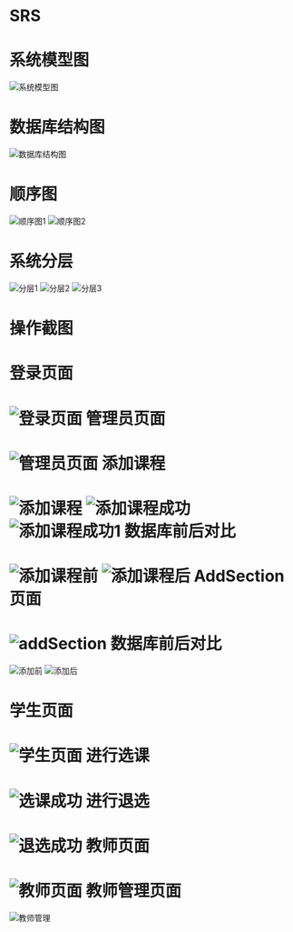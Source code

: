 ﻿# SRS
系统模型图
=======
>
![系统模型图](/images/系统模型图.png)

数据库结构图
=======
>
![数据库结构图](/images/数据库结构图.jpg)

顺序图
=======
>
![顺序图1](/images/顺序图1.jpg)
![顺序图2](/images/顺序图2.jpg)

系统分层
=======
>
![分层1](/images/分层1.jpg)
![分层2](/images/分层2.jpg)
![分层3](/images/分层3.jpg)

操作截图
=======
>
登录页面
=======
>
![登录页面](/images/登录页面.jpg)
管理员页面
=======
>
![管理员页面](/images/管理员页面.jpg)
添加课程
=======
>
![添加课程](/images/添加课程.jpg)
![添加课程成功](/images/添加课程成功.jpg)
![添加课程成功1](/images/添加课程成功1.jpg)
数据库前后对比
=======
>
![添加课程前](/images/添加课程前.jpg)
![添加课程后](/images/添加课程后.jpg)
AddSection页面
=======
>
![addSection](/images/AddSection.jpg)
数据库前后对比
=======
>
![添加前](/images/添加前.jpg)
![添加后](/images/添加后.jpg)

学生页面
=======
>
![学生页面](/images/学生页面.jpg)
进行选课
=======
>
![选课成功](/images/选课成功.jpg)
进行退选
=======
>
![退选成功](/images/退选成功.jpg)
教师页面
=======
>
![教师页面](/images/教师页面.jpg)
教师管理页面
=======
>
![教师管理](/images/教师管理.jpg)
